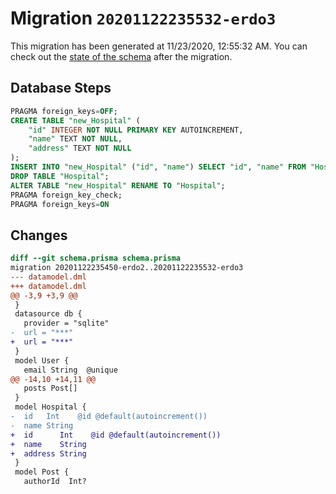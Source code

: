 # Migration `20201122235532-erdo3`

This migration has been generated at 11/23/2020, 12:55:32 AM.
You can check out the [state of the schema](./schema.prisma) after the migration.

## Database Steps

```sql
PRAGMA foreign_keys=OFF;
CREATE TABLE "new_Hospital" (
    "id" INTEGER NOT NULL PRIMARY KEY AUTOINCREMENT,
    "name" TEXT NOT NULL,
    "address" TEXT NOT NULL
);
INSERT INTO "new_Hospital" ("id", "name") SELECT "id", "name" FROM "Hospital";
DROP TABLE "Hospital";
ALTER TABLE "new_Hospital" RENAME TO "Hospital";
PRAGMA foreign_key_check;
PRAGMA foreign_keys=ON
```

## Changes

```diff
diff --git schema.prisma schema.prisma
migration 20201122235450-erdo2..20201122235532-erdo3
--- datamodel.dml
+++ datamodel.dml
@@ -3,9 +3,9 @@
 }
 datasource db {
   provider = "sqlite"
-  url = "***"
+  url = "***"
 }
 model User {
   email String  @unique
@@ -14,10 +14,11 @@
   posts Post[]
 }
 model Hospital {
-  id   Int    @id @default(autoincrement())
-  name String
+  id      Int    @id @default(autoincrement())
+  name    String
+  address String
 }
 model Post {
   authorId  Int?
```


